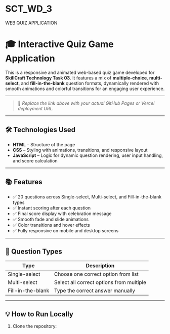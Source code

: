 # SCT_WD_3
WEB QUIZ APPLICATION
# 🎓 Interactive Quiz Game Application

This is a responsive and animated web-based quiz game developed for **SkillCraft Technology Task 03**. It features a mix of **multiple-choice**, **multi-select**, and **fill-in-the-blank** question formats, dynamically rendered with smooth animations and colorful transitions for an engaging user experience.

---



> 📌 _Replace the link above with your actual GitHub Pages or Vercel deployment URL._

---

## 🛠️ Technologies Used
- **HTML** – Structure of the page
- **CSS** – Styling with animations, transitions, and responsive layout
- **JavaScript** – Logic for dynamic question rendering, user input handling, and score calculation

---

## 📚 Features
- ✅ 20 questions across Single-select, Multi-select, and Fill-in-the-blank types
- ✅ Instant scoring after each question
- ✅ Final score display with celebration message
- ✅ Smooth fade and slide animations
- ✅ Color transitions and hover effects
- ✅ Fully responsive on mobile and desktop screens

---

## 🧩 Question Types
| Type              | Description                                 |
|------------------|---------------------------------------------|
| Single-select     | Choose one correct option from list         |
| Multi-select      | Select all correct options from multiple    |
| Fill-in-the-blank | Type the correct answer manually            |

---

## 💡 How to Run Locally
1. Clone the repository:
